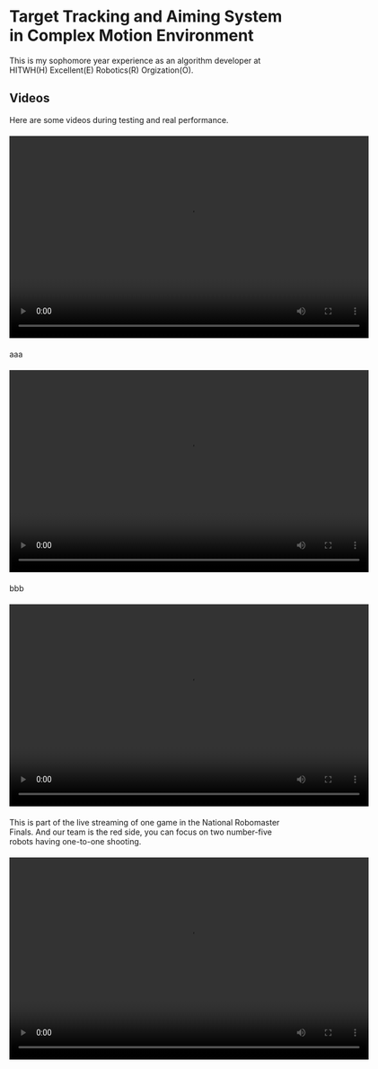 # Target Tracking and Aiming System in Complex Motion Environment
This is my sophomore year experience as an algorithm developer at HITWH(H) Excellent(E) Robotics(R) Orgization(O).

## Videos

Here are some videos during testing and real performance.

<video width="640" height="360" controls style="display: block; margin: 20px auto;">
  <source src="./test.mp4" type="video/mp4">
</video>
aaa
<video width="640" height="360" controls style="display: block; margin: 20px auto;">
  <source src="./demo1-1.mp4" type="video/mp4">
</video>

bbb
<video width="640" height="360" controls style="display: block; margin: 20px auto;">
  <source src="./demo2-1.mp4" type="video/mp4">
</video>

This is part of the live streaming of one game in the National Robomaster Finals. And our team is the red side, you can focus on two number-five robots having one-to-one shooting.
<video width="640" height="360" controls style="display: block; margin: 20px auto;">
  <source src="./real.mp4" type="video/mp4">
</video>